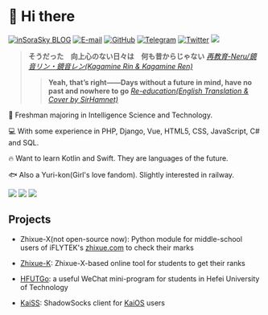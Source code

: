 # 👋 Hi there

[![inSoraSky BLOG](https://img.shields.io/badge/inSoraSky-BLOG-green.svg)](https://www.sorasky.in/)
[![E-mail](https://img.shields.io/badge/Email-me@sorasky.in-yellow.svg)](mailto:me@sorasky.in)
[![GitHub](https://img.shields.io/badge/GitHub-insorasky-deep.svg)](https://github.com/insorasky)
[![Telegram](https://img.shields.io/badge/Telegram-@TheresaJune-orange.svg)](https://t.me/TheresaJune)
[![Twitter](https://img.shields.io/badge/Twitter-@Sora96505735-blue.svg)](https://twitter.com/Sora96505735)
![](https://komarev.com/ghpvc/?username=insorasky&color=90EE90)

> **そうだった　向上心のない日々は　何も昔からじゃない** [*再教育-Neru/鏡音リン・鏡音レン(Kagamine Rin & Kagamine Ren)*](https://www.bilibili.com/video/BV1Hx411F75U)
>> **Yeah, that’s right——Days without a future in mind, have no past and nowhere to go** [*Re-education(English Translation & Cover by SirHamnet)*](https://www.youtube.com/watch?v=0hkCTnMbFGo)

🤖 Freshman majoring in Intelligence Science and Technology.

💻 With some experience in PHP, Django, Vue, HTML5, CSS, JavaScript, C# and SQL.

🔥 Want to learn Kotlin and Swift. They are languages of the future.

🐟 Also a Yuri-kon(Girl's love fandom). Slightly interested in railway.

![](https://github-profile-summary-cards.vercel.app/api/cards/profile-details?username=insorasky&theme=github)
![](https://github-profile-summary-cards.vercel.app/api/cards/repos-per-language?username=insorasky&theme=github)
![](https://github-profile-summary-cards.vercel.app/api/cards/stats?username=insorasky&theme=github)

## Projects

- Zhixue-X(not open-source now): Python module for middle-school users of iFLYTEK's [zhixue.com](http://www.zhixue.com/) to check their marks

- [Zhixue-K](http://z.sorasky.in:10086/Zhixue): Zhixue-X-based online tool for students to get their ranks

- [HFUTGo](https://github.com/insorasky/hfutgo-server): a useful WeChat mini-program for students in Hefei University of Technology

- [KaiSS](https://github.com/insorasky/KaiSS): ShadowSocks client for [KaiOS](https://www.kaiostech.com/) users

